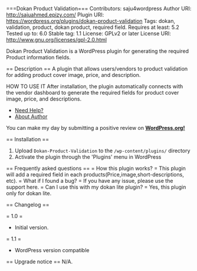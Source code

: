 ===Dokan Product Validation===
Contributors: saju4wordpress
Author URI:  http://sajuahmed.epizy.com/
Plugin URI: https://wordpress.org/plugins/dokan-product-validation
Tags: dokan, validation, product, dokan product, required field.
Requires at least: 5.2
Tested up to: 6.0
Stable tag: 1.1
License: GPLv2 or later 
License URI: http://www.gnu.org/licenses/gpl-2.0.html

Dokan Product Validation is a WordPress plugin for generating the required Product information fields.

== Description ==
A plugin that allows users/vendors to product validation for adding product cover image, price, and description.

HOW TO USE IT
After installation, the plugin automatically connects with the vendor dashboard to generate the required fields for product cover image, price, and descriptions. 


*   [Need Help?](http://sajuahmed.epizy.com/)		
*   [About Author](http://sajuahmed.epizy.com/)


You can make my day by submitting a positive review on <a href="https://wordpress.org/support/plugin/dokan-product-validation/reviews/" target="_blank"><strong>WordPress.org!</strong></a></p>

== Installation ==
1. Upload `Dokan-Product-Validation` to the `/wp-content/plugins/` directory
2. Activate the plugin through the 'Plugins' menu in WordPress

== Frequently asked questions ==
= How this plugin works? =
This plugin will add a required field in each products(Price,image,short-descriptions, etc).
= What if I found a bug? =
If you have any issue, please use the support here.
= Can I use this with my dokan lite plugin? =
Yes, this plugin only for dokan lite.

== Changelog ==

= 1.0 =

* Initial version.

= 1.1 =

* WordPress version compatible

== Upgrade notice ==
N/A.
